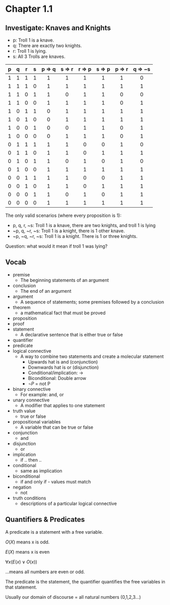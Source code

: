 # Chapter 1.1

## Investigate: Knaves and Knights

- p: Troll 1 is a knave.
- q: There are exactly two knights.
- r: Troll 1 is lying.
- s: All 3 Trolls are knaves.

<table>
<thead>
<tr><th style="text-align: center;"> p </th><th style="text-align: center;"> q </th><th style="text-align: center;"> r </th><th style="text-align: center;"> s </th><th style="text-align: center;"> p =&gt; q </th><th style="text-align: center;"> s =&gt; r </th><th style="text-align: center;"> r =&gt; p </th><th style="text-align: center;"> s =&gt; p </th><th style="text-align: center;"> p =&gt; r </th><th style="text-align: center;"> q =&gt; ~s </th></tr>
</thead>
<tbody>
<tr><td style="text-align: center;"> 1 </td><td style="text-align: center;"> 1 </td><td style="text-align: center;"> 1 </td><td style="text-align: center;"> 1 </td><td style="text-align: center;">   1    </td><td style="text-align: center;">   1    </td><td style="text-align: center;">   1    </td><td style="text-align: center;">   1    </td><td style="text-align: center;">   1    </td><td style="text-align: center;">    0    </td></tr>
<tr><td style="text-align: center;"> 1 </td><td style="text-align: center;"> 1 </td><td style="text-align: center;"> 1 </td><td style="text-align: center;"> 0 </td><td style="text-align: center;">   1    </td><td style="text-align: center;">   1    </td><td style="text-align: center;">   1    </td><td style="text-align: center;">   1    </td><td style="text-align: center;">   1    </td><td style="text-align: center;">    1    </td></tr>
<tr><td style="text-align: center;"> 1 </td><td style="text-align: center;"> 1 </td><td style="text-align: center;"> 0 </td><td style="text-align: center;"> 1 </td><td style="text-align: center;">   1    </td><td style="text-align: center;">   0    </td><td style="text-align: center;">   1    </td><td style="text-align: center;">   1    </td><td style="text-align: center;">   0    </td><td style="text-align: center;">    0    </td></tr>
<tr><td style="text-align: center;"> 1 </td><td style="text-align: center;"> 1 </td><td style="text-align: center;"> 0 </td><td style="text-align: center;"> 0 </td><td style="text-align: center;">   1    </td><td style="text-align: center;">   1    </td><td style="text-align: center;">   1    </td><td style="text-align: center;">   1    </td><td style="text-align: center;">   0    </td><td style="text-align: center;">    1    </td></tr>
<tr><td style="text-align: center;"> 1 </td><td style="text-align: center;"> 0 </td><td style="text-align: center;"> 1 </td><td style="text-align: center;"> 1 </td><td style="text-align: center;">   0    </td><td style="text-align: center;">   1    </td><td style="text-align: center;">   1    </td><td style="text-align: center;">   1    </td><td style="text-align: center;">   1    </td><td style="text-align: center;">    1    </td></tr>
<tr><td style="text-align: center;"> 1 </td><td style="text-align: center;"> 0 </td><td style="text-align: center;"> 1 </td><td style="text-align: center;"> 0 </td><td style="text-align: center;">   0    </td><td style="text-align: center;">   1    </td><td style="text-align: center;">   1    </td><td style="text-align: center;">   1    </td><td style="text-align: center;">   1    </td><td style="text-align: center;">    1    </td></tr>
<tr><td style="text-align: center;"> 1 </td><td style="text-align: center;"> 0 </td><td style="text-align: center;"> 0 </td><td style="text-align: center;"> 1 </td><td style="text-align: center;">   0    </td><td style="text-align: center;">   0    </td><td style="text-align: center;">   1    </td><td style="text-align: center;">   1    </td><td style="text-align: center;">   0    </td><td style="text-align: center;">    1    </td></tr>
<tr><td style="text-align: center;"> 1 </td><td style="text-align: center;"> 0 </td><td style="text-align: center;"> 0 </td><td style="text-align: center;"> 0 </td><td style="text-align: center;">   0    </td><td style="text-align: center;">   1    </td><td style="text-align: center;">   1    </td><td style="text-align: center;">   1    </td><td style="text-align: center;">   0    </td><td style="text-align: center;">    1    </td></tr>
<tr><td style="text-align: center;"> 0 </td><td style="text-align: center;"> 1 </td><td style="text-align: center;"> 1 </td><td style="text-align: center;"> 1 </td><td style="text-align: center;">   1    </td><td style="text-align: center;">   1    </td><td style="text-align: center;">   0    </td><td style="text-align: center;">   0    </td><td style="text-align: center;">   1    </td><td style="text-align: center;">    0    </td></tr>
<tr><td style="text-align: center;"> 0 </td><td style="text-align: center;"> 1 </td><td style="text-align: center;"> 1 </td><td style="text-align: center;"> 0 </td><td style="text-align: center;">   1    </td><td style="text-align: center;">   1    </td><td style="text-align: center;">   0    </td><td style="text-align: center;">   1    </td><td style="text-align: center;">   1    </td><td style="text-align: center;">    1    </td></tr>
<tr><td style="text-align: center;"> 0 </td><td style="text-align: center;"> 1 </td><td style="text-align: center;"> 0 </td><td style="text-align: center;"> 1 </td><td style="text-align: center;">   1    </td><td style="text-align: center;">   0    </td><td style="text-align: center;">   1    </td><td style="text-align: center;">   0    </td><td style="text-align: center;">   1    </td><td style="text-align: center;">    0    </td></tr>
<tr><td style="text-align: center;"> 0 </td><td style="text-align: center;"> 1 </td><td style="text-align: center;"> 0 </td><td style="text-align: center;"> 0 </td><td style="text-align: center;">   1    </td><td style="text-align: center;">   1    </td><td style="text-align: center;">   1    </td><td style="text-align: center;">   1    </td><td style="text-align: center;">   1    </td><td style="text-align: center;">    1    </td></tr>
<tr><td style="text-align: center;"> 0 </td><td style="text-align: center;"> 0 </td><td style="text-align: center;"> 1 </td><td style="text-align: center;"> 1 </td><td style="text-align: center;">   1    </td><td style="text-align: center;">   1    </td><td style="text-align: center;">   0    </td><td style="text-align: center;">   0    </td><td style="text-align: center;">   1    </td><td style="text-align: center;">    1    </td></tr>
<tr><td style="text-align: center;"> 0 </td><td style="text-align: center;"> 0 </td><td style="text-align: center;"> 1 </td><td style="text-align: center;"> 0 </td><td style="text-align: center;">   1    </td><td style="text-align: center;">   1    </td><td style="text-align: center;">   0    </td><td style="text-align: center;">   1    </td><td style="text-align: center;">   1    </td><td style="text-align: center;">    1    </td></tr>
<tr><td style="text-align: center;"> 0 </td><td style="text-align: center;"> 0 </td><td style="text-align: center;"> 0 </td><td style="text-align: center;"> 1 </td><td style="text-align: center;">   1    </td><td style="text-align: center;">   0    </td><td style="text-align: center;">   1    </td><td style="text-align: center;">   0    </td><td style="text-align: center;">   1    </td><td style="text-align: center;">    1    </td></tr>
<tr><td style="text-align: center;"> 0 </td><td style="text-align: center;"> 0 </td><td style="text-align: center;"> 0 </td><td style="text-align: center;"> 0 </td><td style="text-align: center;">   1    </td><td style="text-align: center;">   1    </td><td style="text-align: center;">   1    </td><td style="text-align: center;">   1    </td><td style="text-align: center;">   1    </td><td style="text-align: center;">    1    </td></tr>
</tbody>
</table>

The only valid scenarios (where every proposition is 1):

- p, q, r, ~s: Troll 1 is a knave, there are two knights, and troll 1 is lying
- ~p, q, ~r, ~s: Troll 1 is a knight, there is 1 other knave.
- ~p, ~q, ~r, ~s: Troll 1 is a knight.  There is 1 or three knights.

Question: what would it mean if troll 1 was lying?

## Vocab

- premise
    - The beginning statements of an argument
- conclusion
    - The end of an argument
- argument
    - A sequence of statements; some premises followed by a conclusion
- theorem
    - a mathematical fact that must be proved
- proposition
- proof
- statement
    - A declarative sentence that is either true or false
- quantifier
- predicate
- logical connective
    - A way to combine two statements and create a molecular statement
        - Upwards hat is and (conjunction)
        - Downwards hat is or (disjunction)
        - Conditional/implication: $\rightarrow$
        - Biconditional: Double arrow
        - $\neg P$ = not P
- binary connective
    - For example: and, or
- unary connective
    - A modifier that applies to one statement
- truth value
    - true or false
- propositional variables
    - A variable that can be true or false
- conjunction
    - and
- disjunction
    - or
- implication
    - if .. then ..
- conditional
    - same as implication
- biconditional
    - if and only if - values must match
- negation
    - not
- truth conditions
    - descriptions of a particular logical connective

## Quantifiers & Predicates

A predicate is a statement with a free variable.

$O(X)$ means x is odd.

$E(X)$ means x is even

$\forall x (E(x) \vee O(x))$

...means all numbers are even or odd.

The predicate is the statement, the quantifier quantifies the free variables in that statement.

Usually our domain of discourse = all natural numbers (0,1,2,3...)